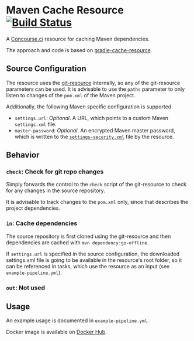 # Maven Cache Resource [![Build Status](https://travis-ci.org/olhtbr/maven-cache-resource.svg?branch=master)](https://travis-ci.org/olhtbr/maven-cache-resource)
A [Concourse.ci](http://concourse.ci/) resource for caching Maven dependencies.

The approach and code is based on [gradle-cache-resource](https://github.com/projectfalcon/gradle-cache-resource).

## Source Configuration
The resource uses the [git-resource](https://github.com/concourse/git-resource) internally, so any of
the git-resource parameters can be used. It is advisable to use the `paths` parameter to only listen
to changes of the `pom.xml` of the Maven project.

Additionally, the following Maven specific configuration is supported.

- `settings.url`: *Optional*. A URL, which points to a custom Maven `settings.xml` file.
- `master-password`: *Optional*. An encrypted Maven master password, which is written to the [`settings-security.xml`](https://maven.apache.org/guides/mini/guide-encryption.html) file by the resource.

## Behavior
### `check`: Check for git repo changes
Simply forwards the control to the `check` script of the git-resource to check for any changes in
the source repository.

It is advisable to track changes to the `pom.xml` only, since that describes the project dependencies.

### `in`: Cache dependencies
The source repository is first cloned using the git-resource and then dependencies are cached
with `mvn dependency:go-offline`.

If `settings.url` is specified in the source configuration, the downloaded settings.xml
file is going to be available in the resource's root folder, so it can be referenced
in tasks, which use the resource as an input (see `example-pipeline.yml`).

### `out`: Not used

## Usage
An example usage is documented in `example-pipeline.yml`.

Docker image is available on [Docker Hub](https://hub.docker.com/r/olhtbr/maven-cache-resource).
